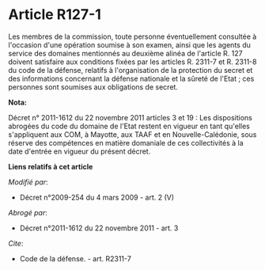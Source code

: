 # Article R127-1

Les membres de la commission, toute personne éventuellement consultée à l'occasion d'une opération soumise à son examen,
ainsi que les agents du service des domaines mentionnés au deuxième alinéa de l'article R. 127 doivent satisfaire aux
conditions fixées par les articles R. 2311-7 et R. 2311-8 du code de la défense, relatifs à l'organisation de la protection
du secret et des informations concernant la défense nationale et la sûreté de l'Etat ; ces personnes sont soumises aux
obligations de secret.

**Nota:**

Décret n° 2011-1612 du 22 novembre 2011 articles 3 et 19 : Les dispositions abrogées du code du domaine de l'Etat restent en
vigueur en tant qu'elles s'appliquent aux COM, à Mayotte, aux TAAF et en Nouvelle-Calédonie, sous réserve des compétences en
matière domaniale de ces collectivités à la date d'entrée en vigueur du présent décret.

**Liens relatifs à cet article**

_Modifié par_:

  - Décret n°2009-254 du 4 mars 2009 - art. 2 (V)

_Abrogé par_:

  - Décret n°2011-1612 du 22 novembre 2011 - art. 3

_Cite_:

  - Code de la défense. - art. R2311-7
